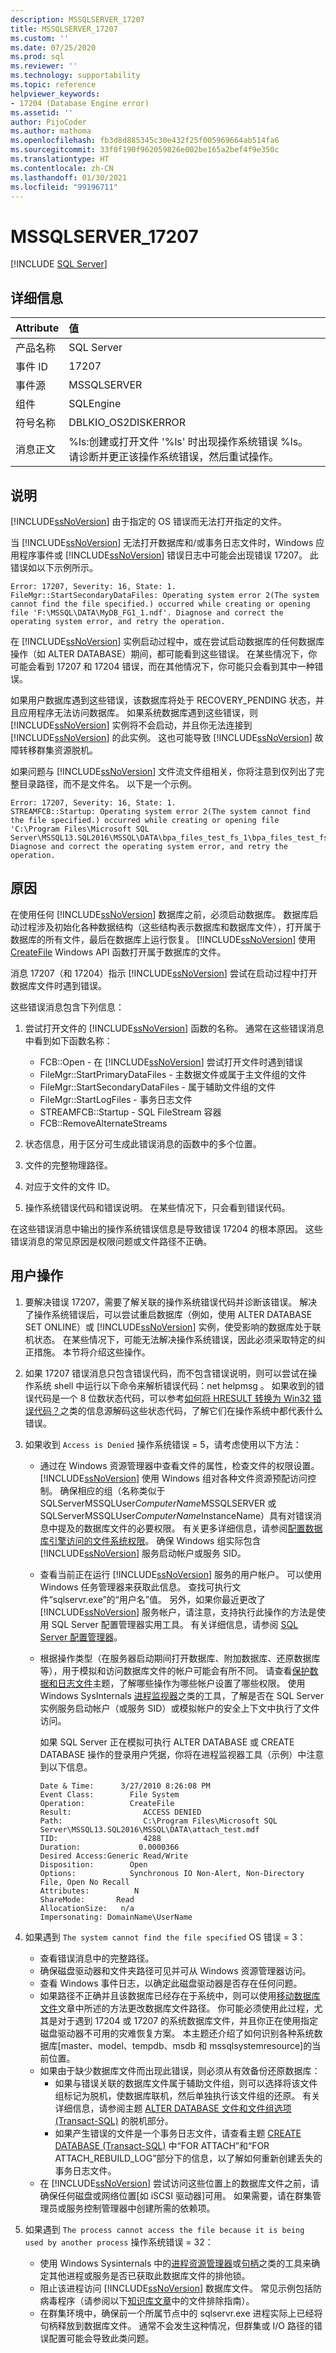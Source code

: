 ```yaml
---
description: MSSQLSERVER_17207
title: MSSQLSERVER_17207
ms.custom: ''
ms.date: 07/25/2020
ms.prod: sql
ms.reviewer: ''
ms.technology: supportability
ms.topic: reference
helpviewer_keywords:
- 17204 (Database Engine error)
ms.assetid: ''
author: PijoCoder
ms.author: mathoma
ms.openlocfilehash: fb3d8d885345c30e432f25f005969664ab514fa6
ms.sourcegitcommit: 33f0f190f962059826e002be165a2bef4f9e350c
ms.translationtype: HT
ms.contentlocale: zh-CN
ms.lasthandoff: 01/30/2021
ms.locfileid: "99196711"
---
```

# <a name="mssqlserver_17207"></a>MSSQLSERVER_17207
 [!INCLUDE [SQL Server](../../includes/applies-to-version/sqlserver.md)]
  
## <a name="details"></a>详细信息  
  
| Attribute | 值 |
| :-------- | :---- |
|产品名称|SQL Server|  
|事件 ID|17207|  
|事件源|MSSQLSERVER|  
|组件|SQLEngine|  
|符号名称|DBLKIO_OS2DISKERROR|  
|消息正文|%ls:创建或打开文件 '%ls' 时出现操作系统错误 %ls。 请诊断并更正该操作系统错误，然后重试操作。|  


## <a name="explanation"></a>说明  
[!INCLUDE[ssNoVersion](../../includes/ssnoversion-md.md)] 由于指定的 OS 错误而无法打开指定的文件。  

当 [!INCLUDE[ssNoVersion](../../includes/ssnoversion-md.md)] 无法打开数据库和/或事务日志文件时，Windows 应用程序事件或 [!INCLUDE[ssNoVersion](../../includes/ssnoversion-md.md)] 错误日志中可能会出现错误 17207。 此错误如以下示例所示。

``` 
Error: 17207, Severity: 16, State: 1.
FileMgr::StartSecondaryDataFiles: Operating system error 2(The system cannot find the file specified.) occurred while creating or opening file 'F:\MSSQL\DATA\MyDB_FG1_1.ndf'. Diagnose and correct the operating system error, and retry the operation.
```

在 [!INCLUDE[ssNoVersion](../../includes/ssnoversion-md.md)] 实例启动过程中，或在尝试启动数据库的任何数据库操作（如 ALTER DATABASE）期间，都可能看到这些错误。 在某些情况下，你可能会看到 17207 和 17204 错误，而在其他情况下，你可能只会看到其中一种错误。

如果用户数据库遇到这些错误，该数据库将处于 RECOVERY_PENDING 状态，并且应用程序无法访问数据库。 如果系统数据库遇到这些错误，则 [!INCLUDE[ssNoVersion](../../includes/ssnoversion-md.md)] 实例将不会启动，并且你无法连接到 [!INCLUDE[ssNoVersion](../../includes/ssnoversion-md.md)] 的此实例。 这也可能导致 [!INCLUDE[ssNoVersion](../../includes/ssnoversion-md.md)] 故障转移群集资源脱机。

如果问题与 [!INCLUDE[ssNoVersion](../../includes/ssnoversion-md.md)] 文件流文件组相关，你将注意到仅列出了完整目录路径，而不是文件名。 以下是一个示例。 
```
Error: 17207, Severity: 16, State: 1.
STREAMFCB::Startup: Operating system error 2(The system cannot find the file specified.) occurred while creating or opening file 'C:\Program Files\Microsoft SQL Server\MSSQL13.SQL2016\MSSQL\DATA\bpa_files_test_fs_1\bpa_files_test_fs_1'. Diagnose and correct the operating system error, and retry the operation.
```

## <a name="cause"></a>原因
在使用任何 [!INCLUDE[ssNoVersion](../../includes/ssnoversion-md.md)] 数据库之前，必须启动数据库。 数据库启动过程涉及初始化各种数据结构（这些结构表示数据库和数据库文件），打开属于数据库的所有文件，最后在数据库上运行恢复。 [!INCLUDE[ssNoVersion](../../includes/ssnoversion-md.md)] 使用 [CreateFile](/windows/win32/api/fileapi/nf-fileapi-createfilea) Windows API 函数打开属于数据库的文件。
 
消息 17207（和 17204）指示 [!INCLUDE[ssNoVersion](../../includes/ssnoversion-md.md)] 尝试在启动过程中打开数据库文件时遇到错误。
 
这些错误消息包含下列信息：
1. 尝试打开文件的 [!INCLUDE[ssNoVersion](../../includes/ssnoversion-md.md)] 函数的名称。 通常在这些错误消息中看到如下函数名称：
   - FCB::Open                              - 在 [!INCLUDE[ssNoVersion](../../includes/ssnoversion-md.md)] 尝试打开文件时遇到错误
   - FileMgr::StartPrimaryDataFiles         - 主数据文件或属于主文件组的文件
   - FileMgr::StartSecondaryDataFiles       - 属于辅助文件组的文件
   - FileMgr::StartLogFiles                 - 事务日志文件
   - STREAMFCB::Startup                     - SQL FileStream 容器
   - FCB::RemoveAlternateStreams
  
      
1. 状态信息，用于区分可生成此错误消息的函数中的多个位置。
1. 文件的完整物理路径。
1. 对应于文件的文件 ID。
1. 操作系统错误代码和错误说明。 在某些情况下，只会看到错误代码。
 
在这些错误消息中输出的操作系统错误信息是导致错误 17204 的根本原因。 这些错误消息的常见原因是权限问题或文件路径不正确。


## <a name="user-action"></a>用户操作  
1. 要解决错误 17207，需要了解关联的操作系统错误代码并诊断该错误。 解决了操作系统错误后，可以尝试重启数据库（例如，使用 ALTER DATABASE SET ONLINE）或 [!INCLUDE[ssNoVersion](../../includes/ssnoversion-md.md)] 实例，使受影响的数据库处于联机状态。 在某些情况下，可能无法解决操作系统错误，因此必须采取特定的纠正措施。 本节将介绍这些操作。
1. 如果 17207 错误消息只包含错误代码，而不包含错误说明，则可以尝试在操作系统 shell 中运行以下命令来解析错误代码：net helpmsg <error code>。 如果收到的错误代码是一个 8 位数状态代码，可以参考[如何将 HRESULT 转换为 Win32 错误代码？](https://devblogs.microsoft.com/oldnewthing/20061103-07/?p=29133)之类的信息源解码这些状态代码，了解它们在操作系统中都代表什么错误。
1. 如果收到 ```Access is Denied``` 操作系统错误 = 5，请考虑使用以下方法：
   -  通过在 Windows 资源管理器中查看文件的属性，检查文件的权限设置。 [!INCLUDE[ssNoVersion](../../includes/ssnoversion-md.md)] 使用 Windows 组对各种文件资源预配访问控制。 确保相应的组（名称类似于 SQLServerMSSQLUser$ComputerName$MSSQLSERVER 或 SQLServerMSSQLUser$ComputerName$InstanceName）具有对错误消息中提及的数据库文件的必要权限。 有关更多详细信息，请参阅[配置数据库引擎访问的文件系统权限](/previous-versions/sql/2014/database-engine/configure-windows/configure-file-system-permissions-for-database-engine-access?view=sql-server-2014&preserve-view=true)。 确保 Windows 组实际包含 [!INCLUDE[ssNoVersion](../../includes/ssnoversion-md.md)] 服务启动帐户或服务 SID。
   -  查看当前正在运行 [!INCLUDE[ssNoVersion](../../includes/ssnoversion-md.md)] 服务的用户帐户。 可以使用 Windows 任务管理器来获取此信息。 查找可执行文件“sqlservr.exe”的“用户名”值。 另外，如果你最近更改了 [!INCLUDE[ssNoVersion](../../includes/ssnoversion-md.md)] 服务帐户，请注意，支持执行此操作的方法是使用 SQL Server 配置管理器实用工具。 有关详细信息，请参阅 [SQL Server 配置管理器](../sql-server-configuration-manager.md)。 
   -  根据操作类型（在服务器启动期间打开数据库、附加数据库、还原数据库等），用于模拟和访问数据库文件的帐户可能会有所不同。 请查看[保护数据和日志文件](/previous-versions/sql/sql-server-2008-r2/ms189128(v=sql.105))主题，了解哪些操作为哪些帐户设置了哪些权限。 使用 Windows SysInternals [进程监视器](/sysinternals/downloads/procmon)之类的工具，了解是否在 SQL Server 实例服务启动帐户（或服务 SID）或模拟帐户的安全上下文中执行了文件访问。

      如果 SQL Server 正在模拟可执行 ALTER DATABASE 或 CREATE DATABASE 操作的登录用户凭据，你将在进程监视器工具（示例）中注意到以下信息。

        ```
        Date & Time:      3/27/2010 8:26:08 PM
        Event Class:        File System
        Operation:          CreateFile
        Result:                ACCESS DENIED
        Path:                  C:\Program Files\Microsoft SQL Server\MSSQL13.SQL2016\MSSQL\DATA\attach_test.mdf
        TID:                   4288
        Duration:             0.0000366
        Desired Access:Generic Read/Write
        Disposition:        Open
        Options:            Synchronous IO Non-Alert, Non-Directory File, Open No Recall
        Attributes:          N
        ShareMode:       Read
        AllocationSize:   n/a
        Impersonating: DomainName\UserName
        ```
  
1. 如果遇到 `The system cannot find the file specified` OS 错误 = 3：
   - 查看错误消息中的完整路径。
   - 确保磁盘驱动器和文件夹路径可见并可从 Windows 资源管理器访问。
   - 查看 Windows 事件日志，以确定此磁盘驱动器是否存在任何问题。
   - 如果路径不正确并且该数据库已经存在于系统中，则可以使用[移动数据库文件](../databases/move-database-files.md)文章中所述的方法更改数据库文件路径。 你可能必须使用此过程，尤其是对于遇到 17204 或 17207 的系统数据库文件，并且你正在使用指定磁盘驱动器不可用的灾难恢复方案。 本主题还介绍了如何识别各种系统数据库[master、model、tempdb、msdb 和 mssqlsystemresource]的当前位置。
   - 如果由于缺少数据库文件而出现此错误，则必须从有效备份还原数据库：
     - 如果与错误关联的数据库文件属于辅助文件组，则可以选择将该文件组标记为脱机，使数据库联机，然后单独执行该文件组的还原。 有关详细信息，请参阅主题 [ALTER DATABASE 文件和文件组选项 (Transact-SQL)](../../t-sql/statements/alter-database-transact-sql-file-and-filegroup-options.md) 的脱机部分。
     - 如果产生错误的文件是一个事务日志文件，请查看主题 [CREATE DATABASE (Transact-SQL)](../../t-sql/statements/create-database-transact-sql.md) 中“FOR ATTACH”和“FOR ATTACH_REBUILD_LOG”部分下的信息，以了解如何重新创建丢失的事务日志文件。
   - 在 [!INCLUDE[ssNoVersion](../../includes/ssnoversion-md.md)] 尝试访问这些位置上的数据库文件之前，请确保任何磁盘或网络位置[如 iSCSI 驱动器]可用。 如果需要，请在群集管理员或服务控制管理器中创建所需的依赖项。

1. 如果遇到 `The process cannot access the file because it is being used by another process` 操作系统错误 = 32：
   - 使用 Windows Sysinternals 中的[进程资源管理器](/sysinternals/downloads/process-explorer)或[句柄](/sysinternals/downloads/handle)之类的工具来确定其他进程或服务是否已获取此数据库文件的排他锁。
   - 阻止该进程访问 [!INCLUDE[ssNoVersion](../../includes/ssnoversion-md.md)] 数据库文件。 常见示例包括防病毒程序（请参阅以下[知识库文章](https://support.microsoft.com/help/309422/choosing-antivirus-software-for-computers-that-run-sql-server)中的文件排除指南）。
   - 在群集环境中，确保前一个所属节点中的 sqlservr.exe 进程实际上已经将句柄释放到数据库文件。 通常不会发生这种情况，但群集或 I/O 路径的错误配置可能会导致此类问题。
